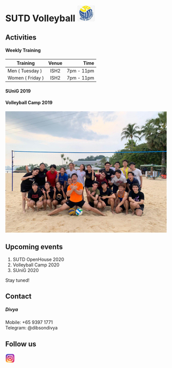 # SUTD Volleyball <html><img src="./assets/logo.jpg" width="55" height="50"><html>

## Activities
#### Weekly Training
| Training        | Venue| Time |
| ------------- |:-------------:| -----:|
| Men ( Tuesday )   | ISH2  | 7pm - 11pm  |
| Women ( Friday )  | ISH2  | 7pm - 11pm  |

#### SUniG 2019


#### Volleyball Camp 2019
<html><img src="./assets/camp1.jpg"><html>


## Upcoming events
1. SUTD OpenHouse 2020
2. Volleyball Camp 2020
3. SUniG 2020

Stay tuned!

## Contact
##### Divya
Mobile: +65 9397 1771\
Telegram: @dibsondivya

## Follow us 
<html><a target="_blank" href="https://www.instagram.com/vballsutd/"><img src="./assets/instalogo.png" width="30" height="30"></a><html>
